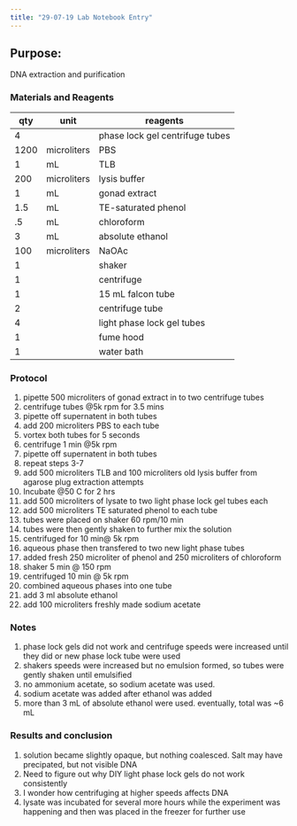 ```yaml
---
title: "29-07-19 Lab Notebook Entry"
---
```


## Purpose:
DNA extraction and purification

### Materials and Reagents

|qty|unit|reagents|
|---|---|---|
|4||phase lock gel centrifuge tubes|
|1200|microliters| PBS|
|1|mL|TLB|
|200|microliters|lysis buffer|
|1|mL|gonad extract|
|1.5|mL|TE-saturated phenol|
|.5|mL|chloroform|
|3| mL| absolute ethanol|
|100| microliters|NaOAc|
|1||shaker|
|1||centrifuge|
|1||15 mL falcon tube|
|2||centrifuge tube|
|4||light phase lock gel tubes|
|1||fume hood|
|1||water bath|

### Protocol
1. pipette 500 microliters of gonad extract in to two centrifuge tubes
2. centrifuge tubes @5k rpm for 3.5 mins
3. pipette off supernatent in both tubes
4. add 200 microliters PBS to each tube
5. vortex both tubes for 5 seconds 
6. centrifuge 1 min @5k rpm
7. pipette off supernatent in both tubes
8. repeat steps 3-7
9. add 500 microliters TLB and 100 microliters old lysis buffer from agarose plug extraction attempts
10. Incubate @50 C for 2 hrs
11. add 500 microliters of lysate to two light phase lock gel tubes each
12. add 500 microliters TE saturated phenol to each tube
13. tubes were placed on shaker 60 rpm/10 min
14. tubes were then gently shaken to further mix the solution
15. centrifuged for 10 min@ 5k rpm
16. aqueous phase then transfered to two new light phase tubes
17. added fresh 250 microliter of phenol and 250 microliters of chloroform
18. shaker 5 min @ 150 rpm
19. centrifuged 10 min @ 5k rpm
20. combined aqueous phases into one tube
21. add 3 ml absolute ethanol
22. add 100 microliters freshly made sodium acetate 

### Notes
1. phase lock gels did not work and centrifuge speeds were increased until they did or new phase lock tube were used
2. shakers speeds were increased but no emulsion formed, so tubes were gently shaken until emulsified
3. no ammonium acetate, so sodium acetate was used. 
4. sodium acetate was added after ethanol was added
5. more than 3 mL of absolute ethanol were used. eventually, total was ~6 mL

### Results and conclusion
1. solution became slightly opaque, but nothing coalesced. Salt may have precipated, but not visible DNA
2. Need to figure out why DIY light phase lock gels do not work consistently
3. I wonder how centrifuging at higher speeds affects DNA
4. lysate was incubated for several more hours while the experiment was happening and then was placed in the freezer for further use

